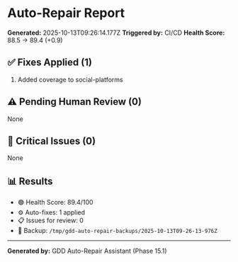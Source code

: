 # Auto-Repair Report

**Generated:** 2025-10-13T09:26:14.177Z
**Triggered by:** CI/CD
**Health Score:** 88.5 → 89.4 (+0.9)

## ✅ Fixes Applied (1)

1. Added coverage to social-platforms

## ⚠️ Pending Human Review (0)

None

## 🔴 Critical Issues (0)

None

## 📊 Results

- 🟢 Health Score: 89.4/100
- ⚙️ Auto-fixes: 1 applied
- 📋 Issues for review: 0
- 💾 Backup: `/tmp/gdd-auto-repair-backups/2025-10-13T09-26-13-976Z`

---

**Generated by:** GDD Auto-Repair Assistant (Phase 15.1)
